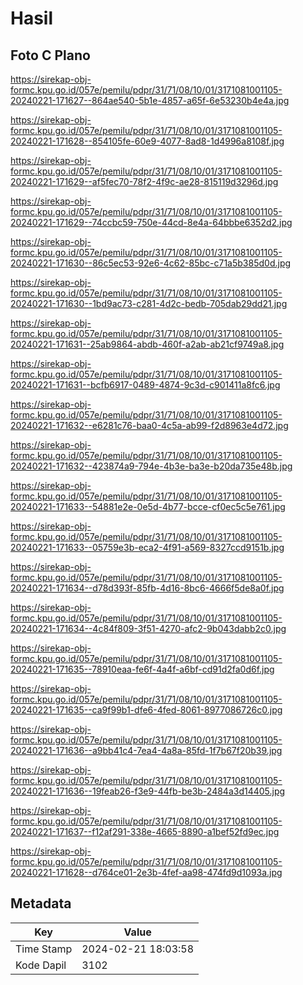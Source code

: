 # Hasil

## Foto C Plano

https://sirekap-obj-formc.kpu.go.id/057e/pemilu/pdpr/31/71/08/10/01/3171081001105-20240221-171627--864ae540-5b1e-4857-a65f-6e53230b4e4a.jpg

https://sirekap-obj-formc.kpu.go.id/057e/pemilu/pdpr/31/71/08/10/01/3171081001105-20240221-171628--854105fe-60e9-4077-8ad8-1d4996a8108f.jpg

https://sirekap-obj-formc.kpu.go.id/057e/pemilu/pdpr/31/71/08/10/01/3171081001105-20240221-171629--af5fec70-78f2-4f9c-ae28-815119d3296d.jpg

https://sirekap-obj-formc.kpu.go.id/057e/pemilu/pdpr/31/71/08/10/01/3171081001105-20240221-171629--74ccbc59-750e-44cd-8e4a-64bbbe6352d2.jpg

https://sirekap-obj-formc.kpu.go.id/057e/pemilu/pdpr/31/71/08/10/01/3171081001105-20240221-171630--86c5ec53-92e6-4c62-85bc-c71a5b385d0d.jpg

https://sirekap-obj-formc.kpu.go.id/057e/pemilu/pdpr/31/71/08/10/01/3171081001105-20240221-171630--1bd9ac73-c281-4d2c-bedb-705dab29dd21.jpg

https://sirekap-obj-formc.kpu.go.id/057e/pemilu/pdpr/31/71/08/10/01/3171081001105-20240221-171631--25ab9864-abdb-460f-a2ab-ab21cf9749a8.jpg

https://sirekap-obj-formc.kpu.go.id/057e/pemilu/pdpr/31/71/08/10/01/3171081001105-20240221-171631--bcfb6917-0489-4874-9c3d-c901411a8fc6.jpg

https://sirekap-obj-formc.kpu.go.id/057e/pemilu/pdpr/31/71/08/10/01/3171081001105-20240221-171632--e6281c76-baa0-4c5a-ab99-f2d8963e4d72.jpg

https://sirekap-obj-formc.kpu.go.id/057e/pemilu/pdpr/31/71/08/10/01/3171081001105-20240221-171632--423874a9-794e-4b3e-ba3e-b20da735e48b.jpg

https://sirekap-obj-formc.kpu.go.id/057e/pemilu/pdpr/31/71/08/10/01/3171081001105-20240221-171633--54881e2e-0e5d-4b77-bcce-cf0ec5c5e761.jpg

https://sirekap-obj-formc.kpu.go.id/057e/pemilu/pdpr/31/71/08/10/01/3171081001105-20240221-171633--05759e3b-eca2-4f91-a569-8327ccd9151b.jpg

https://sirekap-obj-formc.kpu.go.id/057e/pemilu/pdpr/31/71/08/10/01/3171081001105-20240221-171634--d78d393f-85fb-4d16-8bc6-4666f5de8a0f.jpg

https://sirekap-obj-formc.kpu.go.id/057e/pemilu/pdpr/31/71/08/10/01/3171081001105-20240221-171634--4c84f809-3f51-4270-afc2-9b043dabb2c0.jpg

https://sirekap-obj-formc.kpu.go.id/057e/pemilu/pdpr/31/71/08/10/01/3171081001105-20240221-171635--78910eaa-fe6f-4a4f-a6bf-cd91d2fa0d6f.jpg

https://sirekap-obj-formc.kpu.go.id/057e/pemilu/pdpr/31/71/08/10/01/3171081001105-20240221-171635--ca9f99b1-dfe6-4fed-8061-8977086726c0.jpg

https://sirekap-obj-formc.kpu.go.id/057e/pemilu/pdpr/31/71/08/10/01/3171081001105-20240221-171636--a9bb41c4-7ea4-4a8a-85fd-1f7b67f20b39.jpg

https://sirekap-obj-formc.kpu.go.id/057e/pemilu/pdpr/31/71/08/10/01/3171081001105-20240221-171636--19feab26-f3e9-44fb-be3b-2484a3d14405.jpg

https://sirekap-obj-formc.kpu.go.id/057e/pemilu/pdpr/31/71/08/10/01/3171081001105-20240221-171637--f12af291-338e-4665-8890-a1bef52fd9ec.jpg

https://sirekap-obj-formc.kpu.go.id/057e/pemilu/pdpr/31/71/08/10/01/3171081001105-20240221-171628--d764ce01-2e3b-4fef-aa98-474fd9d1093a.jpg


## Metadata

| Key        | Value               |
| ---------- | ------------------- |
| Time Stamp | 2024-02-21 18:03:58 |
| Kode Dapil | 3102                |



